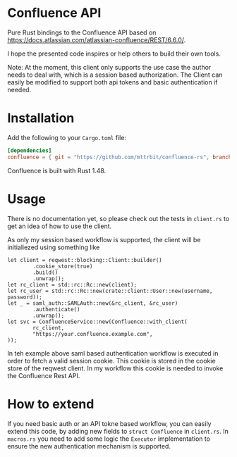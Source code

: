# Confluence API

Pure Rust bindings to the Confluence API based on https://docs.atlassian.com/atlassian-confluence/REST/6.6.0/.

I hope the presented code inspires or help others to build their own tools.

Note: At the moment, this client only supports the use case the author needs to deal with, which is a session based authorization.
The Client can easily be modified to support both api tokens and basic authentication if needed.

# Installation

Add the following to your `Cargo.toml` file:

```toml
[dependencies]
confluence = { git = "https://github.com/mttrbit/confluence-rs", branch = "main"}
```

Confluence is built with Rust 1.48.

# Usage
There is no documentation yet, so please check out the tests in `client.rs` to get an idea of how to use the client.

As only my session based workflow is supported, the client will be initialiezed using something like
```rust,ignored
let client = reqwest::blocking::Client::builder()
        .cookie_store(true)
        .build()
        .unwrap();
let rc_client = std::rc::Rc::new(client);
let rc_user = std::rc::Rc::new(crate::client::User::new(username, password));
let _ = saml_auth::SAMLAuth::new(&rc_client, &rc_user)
        .authenticate()
        .unwrap();
let svc = ConfluenceService::new(Confluence::with_client(
        rc_client,
        "https://your.confluence.example.com",
));
```

In teh example above saml based authentication workflow is executed in order to fetch a valid session cookie. This cookie is stored in the
cookie store of the reqwest client. In my workflow this cookie is needed to invoke the Confluence Rest API.

# How to extend
If you need basic auth or an API tokne based workflow, you can easily extend this code, by adding new fields to `struct Confluence` in `client.rs`. 
In `macros.rs` you need to add some logic the `Executor` implementation to ensure the new authentication mechanism is supported.
